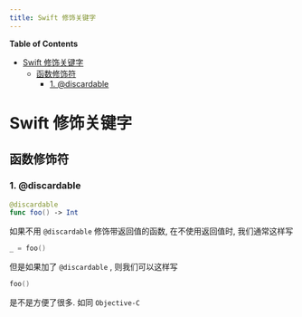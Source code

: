 ```yaml
---
title: Swift 修饰关键字
---
```


<!-- START doctoc generated TOC please keep comment here to allow auto update -->
<!-- DON'T EDIT THIS SECTION, INSTEAD RE-RUN doctoc TO UPDATE -->
**Table of Contents**

- [Swift 修饰关键字](#swift-修饰关键字)
  - [函数修饰符](#函数修饰符)
    - [1. @discardable](#1-discardable)

<!-- END doctoc generated TOC please keep comment here to allow auto update -->



# Swift 修饰关键字

## 函数修饰符

### 1. @discardable

```swift
@discardable
func foo() -> Int
```

如果不用 `@discardable` 修饰带返回值的函数, 在不使用返回值时, 我们通常这样写

```swift
_ = foo()
```

但是如果加了 `@discardable` , 则我们可以这样写

```swift
foo()
```

是不是方便了很多. 如同 `Objective-C`



